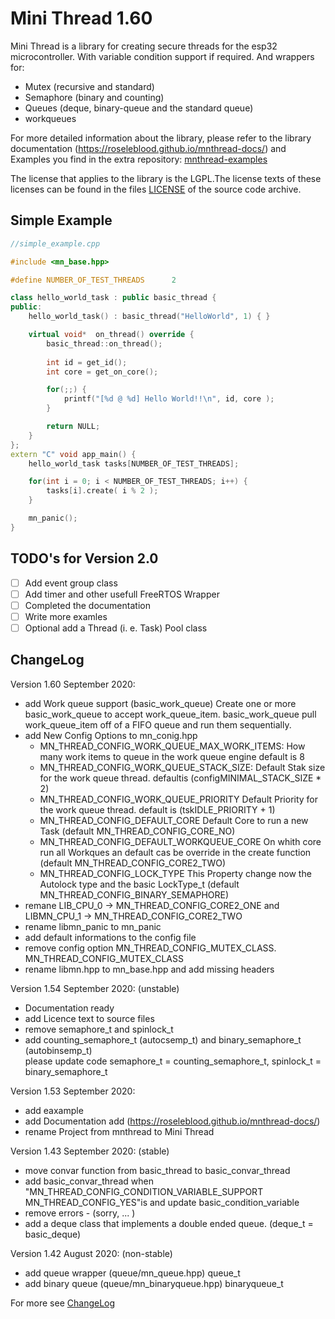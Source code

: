 # Mini Thread 1.60
Mini Thread is a library for creating secure threads for the esp32 microcontroller. 
With variable condition support if required. 
And wrappers for:  
   +  Mutex (recursive and standard)
   +  Semaphore (binary and counting)
   +  Queues (deque, binary-queue and the standard queue)
   + workqueues

For more detailed information about the library, please refer to the library documentation (https://roseleblood.github.io/mnthread-docs/) and Examples you find in the extra repository: [mnthread-examples](https://github.com/RoseLeBlood/mnthread-examples)

The license that applies to the library is the LGPL.The license texts of these
licenses can be found in the files [LICENSE](LICENSE.md) of the
source code archive.

## Simple Example
```cpp
//simple_example.cpp

#include <mn_base.hpp>

#define NUMBER_OF_TEST_THREADS      2

class hello_world_task : public basic_thread {
public:
    hello_world_task() : basic_thread("HelloWorld", 1) { }

    virtual void*  on_thread() override { 
        basic_thread::on_thread(); 
        
        int id = get_id();
        int core = get_on_core();

        for(;;) {
            printf("[%d @ %d] Hello World!!\n", id, core );
        }

        return NULL; 
    }
};
extern "C" void app_main() {
    hello_world_task tasks[NUMBER_OF_TEST_THREADS];

    for(int i = 0; i < NUMBER_OF_TEST_THREADS; i++) {
        tasks[i].create( i % 2 );
    }

    mn_panic();
}
```

## TODO's for Version 2.0
- [ ] Add event group class 
- [ ] Add timer and other usefull FreeRTOS Wrapper
- [ ] Completed the documentation
- [ ] Write more examles 
- [ ] Optional add a Thread (i. e. Task) Pool class

## ChangeLog

Version 1.60 September 2020:
  * add Work queue support (basic_work_queue) Create one or more basic_work_queue
    to accept work_queue_item. basic_work_queue pull work_queue_item off of a FIFO queue and 
    run them sequentially.  
  * add New Config Options to mn_conig.hpp
      * MN_THREAD_CONFIG_WORK_QUEUE_MAX_WORK_ITEMS: How many work items to queue in the work queue engine default is 8
      * MN_THREAD_CONFIG_WORK_QUEUE_STACK_SIZE: Default Stak size for the work queue thread. defaultis (configMINIMAL_STACK_SIZE * 2)
      * MN_THREAD_CONFIG_WORK_QUEUE_PRIORITY Default Priority for the work queue thread. default is (tskIDLE_PRIORITY + 1)
      * MN_THREAD_CONFIG_DEFAULT_CORE Default Core to run a new Task (default MN_THREAD_CONFIG_CORE_NO)
      * MN_THREAD_CONFIG_DEFAULT_WORKQUEUE_CORE On whith core run all Workques an default  cas be override in the create function (default MN_THREAD_CONFIG_CORE2_TWO)
      * MN_THREAD_CONFIG_LOCK_TYPE This Property change now the Autolock type and the basic LockType_t (default MN_THREAD_CONFIG_BINARY_SEMAPHORE)
  * remane LIB_CPU_0 -> MN_THREAD_CONFIG_CORE2_ONE and LIBMN_CPU_1 -> MN_THREAD_CONFIG_CORE2_TWO
  * rename libmn_panic to mn_panic
  * add default informations to the config file 
  * remove config option MN_THREAD_CONFIG_MUTEX_CLASS. MN_THREAD_CONFIG_MUTEX_CLASS 
  * rename libmn.hpp to mn_base.hpp and add missing headers 

Version 1.54 September 2020: (unstable)
  * Documentation ready
  * add Licence text to source files
  * remove semaphore_t and spinlock_t
  * add counting_semaphore_t (autocsemp_t) and binary_semaphore_t (autobinsemp_t)  
  please update code semaphore_t = counting_semaphore_t, spinlock_t = binary_semaphore_t
                            
Version 1.53 September 2020: 
  * add eaxample
  * add Documentation add (https://roseleblood.github.io/mnthread-docs/)
  * rename Project from mnthread to Mini Thread

Version 1.43 September 2020:  (stable)
  * move convar function from basic_thread to basic_convar_thread 
  * add basic_convar_thread when "MN_THREAD_CONFIG_CONDITION_VARIABLE_SUPPORT  MN_THREAD_CONFIG_YES"is and update basic_condition_variable
  * remove errors - (sorry, ... )
  * add a deque class that implements a double ended queue. (deque_t = basic_deque)
                    
Version 1.42 August 2020: (non-stable)
  * add queue wrapper (queue/mn_queue.hpp) queue_t
  * add binary queue (queue/mn_binaryqueue.hpp) binaryqueue_t

For more see [ChangeLog](ChangeLog.md)

